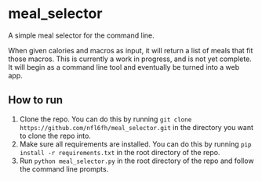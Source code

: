 # meal_selector

A simple meal selector for the command line.

When given calories and macros as input, it will return a list of meals that fit those macros. This is currently a work in progress, and is not yet complete. It will begin as a command line tool and eventually be turned into a web app.

## How to run

1. Clone the repo. You can do this by running `git clone https://github.com/nfl6fh/meal_selector.git` in the directory you want to clone the repo into.
2. Make sure all requirements are installed. You can do this by running `pip install -r requirements.txt` in the root directory of the repo.
3. Run `python meal_selector.py` in the root directory of the repo and follow the command line prompts.